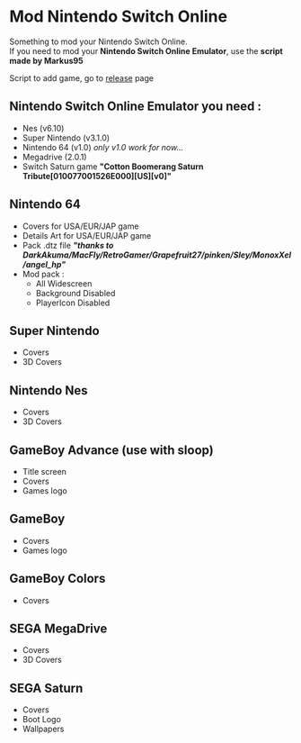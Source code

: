 # Mod Nintendo Switch Online
Something to mod your Nintendo Switch Online.  
If you need to mod your __Nintendo Switch Online Emulator__, use the __script made by Markus95__ 

Script to add game, go to [release](https://github.com/chronoss09/Mod-Nintendo-Swicth-Online/releases) page

## Nintendo Switch Online Emulator you need :
* Nes (v6.10)
* Super Nintendo (v3.1.0)
* Nintendo 64 (v1.0) _only v1.0 work for now..._
* Megadrive (2.0.1)
* Switch Saturn game __"Cotton Boomerang Saturn Tribute[010077001526E000][US][v0]"__

## Nintendo 64
* Covers for USA/EUR/JAP game
* Details Art for USA/EUR/JAP game
* Pack .dtz file ___"thanks to DarkAkuma/MacFly/RetroGamer/Grapefruit27/pinken/Sley/MonoxXel/angel_hp"___
* Mod pack :
  * All Widescreen
  * Background Disabled
  * PlayerIcon Disabled

## Super Nintendo
* Covers
* 3D Covers

## Nintendo Nes
* Covers
* 3D Covers

## GameBoy Advance (use with sloop)
* Title screen
* Covers
* Games logo

## GameBoy
* Covers
* Games logo

## GameBoy Colors
* Covers

## SEGA MegaDrive
* Covers
* 3D Covers

## SEGA Saturn
* Covers
* Boot Logo
* Wallpapers
